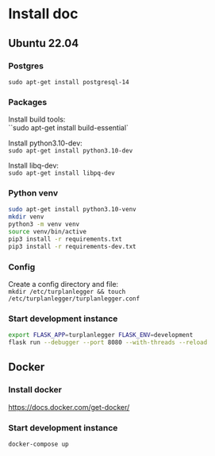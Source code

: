 # Install doc

## Ubuntu 22.04

### Postgres
`sudo apt-get install postgresql-14`

### Packages
Install build tools:  
``sudo apt-get install build-essential`

Install python3.10-dev:  
`sudo apt-get install python3.10-dev`

Install libq-dev:  
`sudo apt-get install libpq-dev`

### Python venv
```bash
sudo apt-get install python3.10-venv
mkdir venv
python3 -m venv venv
source venv/bin/active
pip3 install -r requirements.txt
pip3 install -r requirements-dev.txt
```

### Config
Create a config directory and file:  
`mkdir /etc/turplanlegger && touch /etc/turplanlegger/turplanlegger.conf`

### Start development instance
```bash
export FLASK_APP=turplanlegger FLASK_ENV=development
flask run --debugger --port 8080 --with-threads --reload
```

## Docker

### Install docker
https://docs.docker.com/get-docker/

### Start development instance
```bash
docker-compose up
```
